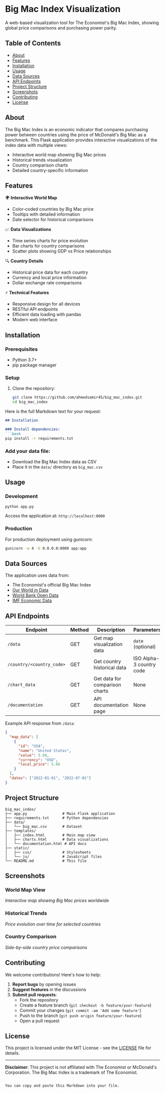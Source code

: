 ﻿# Big Mac Index Visualization

A web-based visualization tool for The Economist's Big Mac Index, showing global price comparisons and purchasing power parity.

## Table of Contents
- [About](#about)
- [Features](#features)
- [Installation](#installation)
- [Usage](#usage)
- [Data Sources](#data-sources)
- [API Endpoints](#api-endpoints)
- [Project Structure](#project-structure)
- [Screenshots](#screenshots)
- [Contributing](#contributing)
- [License](#license)

## About

The Big Mac Index is an economic indicator that compares purchasing power between countries using the price of McDonald's Big Mac as a benchmark. This Flask application provides interactive visualizations of the index data with multiple views:

- Interactive world map showing Big Mac prices
- Historical trends visualization
- Country comparison charts
- Detailed country-specific information

## Features

🌍 **Interactive World Map**
- Color-coded countries by Big Mac price
- Tooltips with detailed information
- Date selector for historical comparisons

📈 **Data Visualizations**
- Time series charts for price evolution
- Bar charts for country comparisons
- Scatter plots showing GDP vs Price relationships

🔍 **Country Details**
- Historical price data for each country
- Currency and local price information
- Dollar exchange rate comparisons

⚡ **Technical Features**
- Responsive design for all devices
- RESTful API endpoints
- Efficient data loading with pandas
- Modern web interface

## Installation

### Prerequisites
- Python 3.7+
- pip package manager

### Setup
1. Clone the repository:
   ```bash
   git clone https://github.com/ahmedsamir45/big_mac_index.git
   cd big_mac_index
Here is the full Markdown text for your request:

```markdown
## Installation

### Install dependencies:
```bash
pip install -r requirements.txt
```

### Add your data file:
- Download the Big Mac Index data as CSV
- Place it in the `data/` directory as `big_mac.csv`

## Usage

### Development
```bash
python app.py
```
Access the application at: `http://localhost:8000`

### Production
For production deployment using gunicorn:
```bash
gunicorn -w 4 -b 0.0.0.0:8000 app:app
```

## Data Sources
The application uses data from:
- The Economist's official Big Mac Index
- [Our World in Data](https://ourworldindata.org/)
- [World Bank Open Data](https://data.worldbank.org/)
- [IMF Economic Data](https://www.imf.org/en/Data)

## API Endpoints

| Endpoint                | Method | Description                 | Parameters                 |
|-------------------------|--------|-----------------------------|----------------------------|
| `/data`                 | GET    | Get map visualization data  | `date` (optional)          |
| `/country/<country_code>`| GET    | Get country historical data | ISO Alpha-3 country code  |
| `/chart_data`           | GET    | Get data for comparison charts| None                      |
| `/documentation`        | GET    | API documentation page      | None                      |

Example API response from `/data`:
```json
{
  "map_data": [
    {
      "id": "USA",
      "name": "United States",
      "value": 5.66,
      "currency": "USD",
      "local_price": 5.66
    }
  ],
  "dates": ["2022-01-01", "2022-07-01"]
}
```

## Project Structure

```
big_mac_index/
├── app.py                # Main Flask application
├── requirements.txt      # Python dependencies
├── data/
│   └── big_mac.csv       # Dataset
├── templates/
│   ├── index.html        # Main map view
│   ├── charts.html       # Data visualizations
│   └── documentation.html # API docs
├── static/
│   ├── css/              # Stylesheets
│   └── js/               # JavaScript files
└── README.md             # This file
```

## Screenshots

### World Map View
*Interactive map showing Big Mac prices worldwide*

### Historical Trends
*Price evolution over time for selected countries*

### Country Comparison
*Side-by-side country price comparisons*

## Contributing

We welcome contributions! Here's how to help:

1. **Report bugs** by opening issues
2. **Suggest features** in the discussions
3. **Submit pull requests**:
   - Fork the repository
   - Create a feature branch (`git checkout -b feature/your-feature`)
   - Commit your changes (`git commit -am 'Add some feature'`)
   - Push to the branch (`git push origin feature/your-feature`)
   - Open a pull request

## License

This project is licensed under the MIT License - see the [LICENSE](LICENSE) file for details.

---

**Disclaimer**: This project is not affiliated with The Economist or McDonald's Corporation. The Big Mac Index is a trademark of The Economist.
```

You can copy and paste this Markdown into your file.

